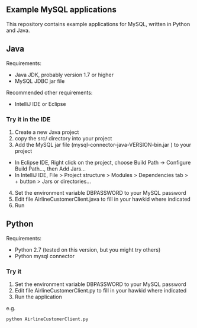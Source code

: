 Example MySQL applications
--------------------------

This repository contains example applications for MySQL, written in Python and Java.


## Java

Requirements:

* Java JDK, probably version 1.7 or higher
* MySQL JDBC jar file

Recommended other requirements:

* IntelliJ IDE or Eclipse

### Try it in the IDE

1. Create a new Java project
2. copy the src/ directory into your project
3. Add the MySQL jar file (mysql-connector-java-VERSION-bin.jar ) to your project

  * In Eclipse IDE, Right click on the project, choose Build Path -> Configure Build Path..., then Add Jars...
  * In IntelliJ IDE, File > Project structure > Modules > Dependencies tab > + button > Jars or directories...

4. Set the environment variable DBPASSWORD to your MySQL password
5. Edit file AirlineCustomerClient.java to fill in your hawkid where indicated
6. Run

## Python

Requirements:

* Python 2.7 (tested on this version, but you might try others)
* Python mysql connector

### Try it

1. Set the environment variable DBPASSWORD to your MySQL password
5. Edit file AirlineCustomerClient.py to fill in your hawkid where indicated
2. Run the application

e.g.

`python AirlineCustomerClient.py`
